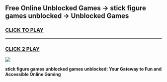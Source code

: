
## Free Online Unblocked Games → stick figure games unblocked → Unblocked Games
<h3>
<a href="https://premium.freeplayer.one?title=stick_figure_games_unblocked&ref=21F">CLICK TO PLAY</a></h3>
<hr>

<h3>
<a href="https://premium.freeplayer.one?title=stick_figure_games_unblocked&ref=21F">CLICK 2 PLAY</a>
  
</h3>

<a href="https://premium.freeplayer.one?title=stick_figure_games_unblocked&ref=21F/"><img src="https://clearcache.store/games.png"></a>


**stick figure games unblocked games unblocked: Your Gateway to Fun and Accessible Online Gaming**
